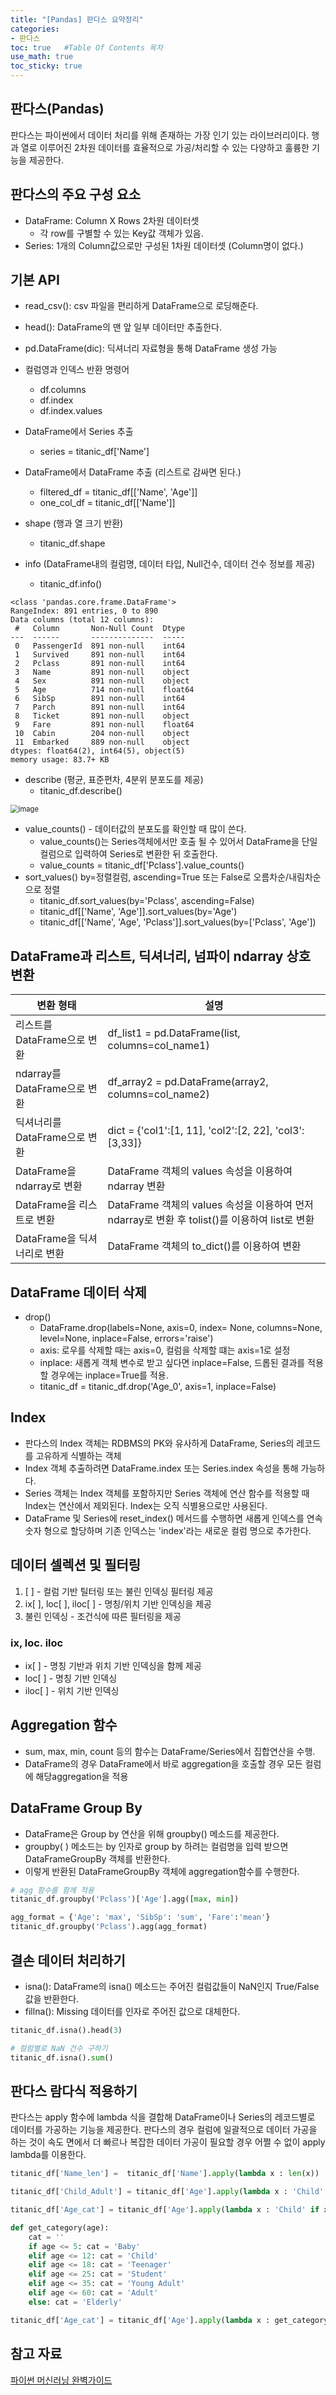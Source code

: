 ```yaml
---
title: "[Pandas] 판다스 요약정리"
categories: 
- 판다스
toc: true   #Table Of Contents 목차 
use_math: true
toc_sticky: true
---
```


## 판다스(Pandas)

판다스는 파이썬에서 데이터 처리를 위해 존재하는 가장 인기 있는 라이브러리이다. 행과 열로 이루어진 2차원 데이터를 효율적으로 가공/처리할 수 있는 다양하고 훌륭한 기능을 제공한다.

## 판다스의 주요 구성 요소

- DataFrame: Column X Rows 2차원 데이터셋
  - 각 row를 구별할 수 있는 Key값 객체가 있음.
- Series: 1개의 Column값으로만 구성된 1차원 데이터셋 (Column명이 없다.)

## 기본 API

- read_csv(): csv 파일을 편리하게 DataFrame으로 로딩해준다.

- head(): DataFrame의 맨 앞 일부 데이터만 추출한다.
- pd.DataFrame(dic): 딕셔너리 자료형을 통해 DataFrame 생성 가능
- 컬럼영과 인덱스 반환 명령어
  - df.columns
  - df.index
  - df.index.values
- DataFrame에서 Series 추출
  - series = titanic_df['Name']
- DataFrame에서 DataFrame 추출 (리스트로 감싸면 된다.)
  - filtered_df = titanic_df[['Name', 'Age']]
  - one_col_df = titanic_df[['Name']]
- shape (행과 열 크기 반환)
  - titanic_df.shape
- info (DataFrame내의 컬럼명, 데이터 타입, Null건수, 데이터 건수 정보를 제공)
  - titanic_df.info()

```
<class 'pandas.core.frame.DataFrame'>
RangeIndex: 891 entries, 0 to 890
Data columns (total 12 columns):
 #   Column       Non-Null Count  Dtype  
---  ------       --------------  -----  
 0   PassengerId  891 non-null    int64  
 1   Survived     891 non-null    int64  
 2   Pclass       891 non-null    int64  
 3   Name         891 non-null    object 
 4   Sex          891 non-null    object 
 5   Age          714 non-null    float64
 6   SibSp        891 non-null    int64  
 7   Parch        891 non-null    int64  
 8   Ticket       891 non-null    object 
 9   Fare         891 non-null    float64
 10  Cabin        204 non-null    object 
 11  Embarked     889 non-null    object 
dtypes: float64(2), int64(5), object(5)
memory usage: 83.7+ KB
```

- describe (평균, 표준편차, 4분위 분포도를 제공)
  - titanic_df.describe()

<img src="https://user-images.githubusercontent.com/48538655/115969428-d3eabe00-a577-11eb-9279-65314bf027fe.png" alt="image" style="zoom: 80%;" />

- value_counts() - 데이터값의 분포도를 확인할 때 많이 쓴다.
  - value_counts()는 Series객체에서만 호출 될 수 있어서 DataFrame을 단일 컬럼으로 입력하여 Series로 변환한 뒤 호출한다.
  - value_counts = titanic_df['Pclass'].value_counts()
- sort_values() by=정렬컬럼, ascending=True 또는 False로 오름차순/내림차순으로 정렬
  - titanic_df.sort_values(by='Pclass', ascending=False)
  - titanic_df[['Name', 'Age']].sort_values(by='Age')
  - titanic_df[['Name', 'Age', 'Pclass']].sort_values(by=['Pclass', 'Age'])

## DataFrame과 리스트, 딕셔너리, 넘파이 ndarray 상호 변환

| 변환 형태                     | 설명                                                         |
| ----------------------------- | ------------------------------------------------------------ |
| 리스트를 DataFrame으로 변환   | df_list1 = pd.DataFrame(list, columns=col_name1)             |
| ndarray를 DataFrame으로 변환  | df_array2 = pd.DataFrame(array2, columns=col_name2)          |
| 딕셔너리를 DataFrame으로 변환 | dict = {'col1':[1, 11], 'col2':[2, 22], 'col3': [3,33]}      |
| DataFrame을 ndarray로 변환    | DataFrame 객체의 values 속성을 이용하여 ndarray 변환         |
| DataFrame을 리스트로 변환     | DataFrame 객체의 values 속성을 이용하여 먼저 ndarray로 변환 후 tolist()를 이용하여 list로 변환 |
| DataFrame을 딕셔너리로 변환   | DataFrame 객체의 to_dict()를 이용하여 변환                   |

## DataFrame 데이터 삭제

- drop()
  - DataFrame.drop(labels=None, axis=0, index= None, columns=None, level=None, inplace=False, errors='raise')
  - axis: 로우를 삭제할 때는 axis=0, 컬럼을 삭제할 떄는 axis=1로 설정
  - inplace: 새롭게 객체 변수로 받고 싶다면 inplace=False, 드롭된 결과를 적용할 경우에는 inplace=True를 적용.
  - titanic_df = titanic_df.drop('Age_0', axis=1, inplace=False)

## Index

- 판다스의 Index 객체는 RDBMS의 PK와 유사하게 DataFrame, Series의 레코드를 고유하게 식별하는 객체
- Index 객체 추출하려면 DataFrame.index 또는 Series.index 속성을 통해 가능하다.
- Series 객체는 Index 객체를 포함하지만 Series 객체에 연산 함수를 적용할 때 Index는 연산에서 제외된다. Index는 오직 식별용으로만 사용된다.
- DataFrame 및 Series에 reset_index() 메서드를 수행하면 새롭게 인덱스를 연속 숫자 형으로 할당하며 기존 인덱스는 'index'라는 새로운 컬럼 명으로 추가한다.

## 데이터 셀렉션 및 필터링

1. [ ] - 컬럼 기반 틸터링 또는 불린 인덱싱 필터링 제공
2. ix[ ], loc[ ], iloc[ ] - 명칭/위치 기반 인덱싱을 제공
3. 불린 인덱싱 - 조건식에 따른 필터링을 제공

### ix, loc. iloc

- ix[ ] - 명칭 기반과 위치 기반 인덱싱을 함께 제공
- loc[ ] - 명칭 기반 인덱싱
- iloc[ ] - 위치 기반 인덱싱

## Aggregation 함수

- sum, max, min, count 등의 함수는 DataFrame/Series에서 집합연산을 수행.
- DataFrame의 경우 DataFrame에서 바로 aggregation을 호출할 경우 모든 컬럼에 해당aggregation을 적용

## DataFrame Group By

- DataFrame은 Group by 연산을 위해 groupby() 메소드를 제공한다.
- groupby( ) 메소드는 by 인자로 group by 하려는 컬럼명을 입력 받으면 DataFrameGroupBy 객체를 반환한다.
- 이렇게 반환된 DataFrameGroupBy 객체에 aggregation함수를 수행한다.

```python
# agg 함수를 함께 적용
titanic_df.groupby('Pclass')['Age'].agg([max, min])

agg_format = {'Age': 'max', 'SibSp': 'sum', 'Fare':'mean'}
titanic_df.groupby('Pclass').agg(agg_format)
```

## 결손 데이터 처리하기

- isna(): DataFrame의 isna() 메소드는 주어진 컬럼값들이 NaN인지 True/False값을 반환한다.
- fillna(): Missing 데이터를 인자로 주어진 값으로 대체한다.

```python
titanic_df.isna().head(3)

# 컬럼별로 NaN 건수 구하기 
titanic_df.isna().sum()
```

## 판다스 람다식 적용하기

판다스는 apply 함수에 lambda 식을 결합해 DataFrame이나 Series의 레코드별로 데이터를 가공하는 기능을 제공한다. 판다스의 경우 컬럼에 일괄적으로 데이터 가공을 하는 것이 속도 면에서 더 빠르나 복잡한 데이터 가공이 필요할 경우 어쩔 수 없이 apply lambda를 이용한다.

```python
titanic_df['Name_len'] =  titanic_df['Name'].apply(lambda x : len(x))

titanic_df['Child_Adult'] = titanic_df['Age'].apply(lambda x : 'Child' if x <= 15 else 'Adult')

titanic_df['Age_cat'] = titanic_df['Age'].apply(lambda x : 'Child' if x <=15 else ('Adult' if x <= 60 else 'Elderly'))
```

```python
def get_category(age):
    cat = ''
    if age <= 5: cat = 'Baby'
    elif age <= 12: cat = 'Child'
    elif age <= 18: cat = 'Teenager'
    elif age <= 25: cat = 'Student'
    elif age <= 35: cat = 'Young Adult'
    elif age <= 60: cat = 'Adult'
    else: cat = 'Elderly'

titanic_df['Age_cat'] = titanic_df['Age'].apply(lambda x : get_category(x))
```

## 참고 자료

[파이썬 머신러닝 완벽가이드](https://www.inflearn.com/course/%ED%8C%8C%EC%9D%B4%EC%8D%AC-%EB%A8%B8%EC%8B%A0%EB%9F%AC%EB%8B%9D-%EC%99%84%EB%B2%BD%EA%B0%80%EC%9D%B4%EB%93%9C/lecture/25179?tab=curriculum)

